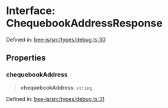 # Interface: ChequebookAddressResponse

Defined in: [bee-js/src/types/debug.ts:30](https://github.com/ethersphere/bee-js/blob/3abbe2b1b264d6b586511a56e93badb2236bd09d/src/types/debug.ts#L30)

## Properties

### chequebookAddress

> **chequebookAddress**: `string`

Defined in: [bee-js/src/types/debug.ts:31](https://github.com/ethersphere/bee-js/blob/3abbe2b1b264d6b586511a56e93badb2236bd09d/src/types/debug.ts#L31)

